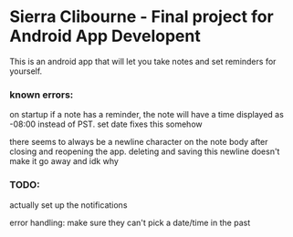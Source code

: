 # Sierra Clibourne - Final project for Android App Developent

This is an android app that will let you take notes and set reminders for yourself.

 
 
### known errors: 

on startup if a note has a reminder, the note will have a time displayed as -08:00 instead of PST. set date fixes this somehow

there seems to always be a newline character on the note body after closing and reopening the app. deleting and saving this newline doesn't make it go away and idk why


### TODO:

actually set up the notifications

error handling: make sure they can't pick a date/time in the past
